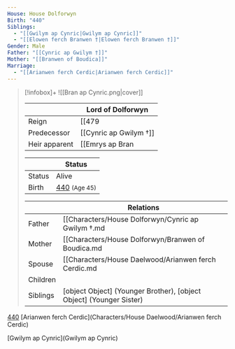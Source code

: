 ```yaml
---
House: House Dolforwyn
Birth: "440"
Siblings:
  - "[[Gwilym ap Cynric|Gwilym ap Cynric]]"
  - "[[Elowen ferch Branwen †|Elowen ferch Branwen †]]"
Gender: Male
Father: "[[Cynric ap Gwilym †]]"
Mother: "[[Branwen of Boudica]]"
Marriage:
  - "[[Arianwen ferch Cerdic|Arianwen ferch Cerdic]]"
---
```

> [!infobox]+
> ![[Bran ap Cynric.png|cover]]
> 
> || Lord of Dolforwyn   |
> | ---- | ---- |
> |Reign | [[479|479]] |
>|Predecessor | [[Cynric ap Gwilym †]] |
>|Heir apparent| [[Emrys ap Bran|Emrys ap Bran]]|
>
> || Status   |
> | ---- | ---- |
> |Status| Alive|
> |Birth| [440](440) <small>(Age 45)</small> |
>
>|| Relations   |
> | ---- | ---- |
> | Father | [[Characters/House Dolforwyn/Cynric ap Gwilym †.md|Cynric ap Gwilym †]] |
> | Mother | [[Characters/House Dolforwyn/Branwen of Boudica.md|Branwen of Boudica]] |
> | Spouse | [[Characters/House Daelwood/Arianwen ferch Cerdic.md|Arianwen ferch Cerdic]] |
> | Children|  |
> | Siblings | [object Object] (Younger Brother), [object Object] (Younger Sister)|
> 





[440](440)
[Arianwen ferch Cerdic](Characters/House Daelwood/Arianwen ferch Cerdic) 

[Gwilym ap Cynric](Gwilym ap Cynric)